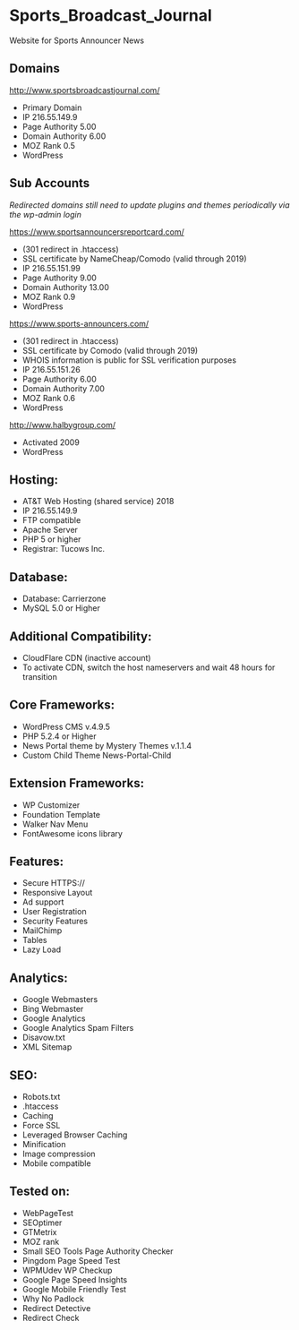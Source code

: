 # Sports_Broadcast_Journal
Website for Sports Announcer News

## Domains
http://www.sportsbroadcastjournal.com/
- Primary Domain
- IP 216.55.149.9
- Page Authority 5.00
- Domain Authority 6.00
- MOZ Rank 0.5
- WordPress 

## Sub Accounts
*Redirected domains still need to update plugins and themes periodically via the wp-admin login*

https://www.sportsannouncersreportcard.com/
- (301 redirect in .htaccess)
- SSL certificate by NameCheap/Comodo (valid through 2019)
- IP 216.55.151.99
- Page Authority 9.00
- Domain Authority 13.00
- MOZ Rank 0.9
- WordPress 

https://www.sports-announcers.com/ 
- (301 redirect in .htaccess)
- SSL certificate by Comodo (valid through 2019)
- WHOIS information is public for SSL verification purposes
- IP 216.55.151.26
- Page Authority 6.00
- Domain Authority 7.00
- MOZ Rank 0.6
- WordPress 

http://www.halbygroup.com/ 
- Activated 2009
- WordPress 

## Hosting:
- AT&T Web Hosting (shared service) 2018
- IP 216.55.149.9
- FTP compatible
- Apache Server
- PHP 5 or higher
- Registrar: Tucows Inc.

## Database:
- Database: Carrierzone
- MySQL 5.0 or Higher

## Additional Compatibility: 
- CloudFlare CDN (inactive account)
- To activate CDN, switch the host nameservers and wait 48 hours for transition

## Core Frameworks:
- WordPress CMS v.4.9.5
- PHP 5.2.4 or Higher
- News Portal theme by Mystery Themes v.1.1.4
- Custom Child Theme News-Portal-Child

## Extension Frameworks:
- WP Customizer
- Foundation Template
- Walker Nav Menu
- FontAwesome icons library

## Features:
- Secure HTTPS://
- Responsive Layout
- Ad support
- User Registration
- Security Features
- MailChimp
- Tables
- Lazy Load

## Analytics:
- Google Webmasters
- Bing Webmaster
- Google Analytics
- Google Analytics Spam Filters 
- Disavow.txt
- XML Sitemap

## SEO:
- Robots.txt
- .htaccess
- Caching
- Force SSL
- Leveraged Browser Caching
- Minification
- Image compression
- Mobile compatible

## Tested on:
- WebPageTest
- SEOptimer
- GTMetrix
- MOZ rank
- Small SEO Tools Page Authority Checker
- Pingdom Page Speed Test
- WPMUdev WP Checkup
- Google Page Speed Insights
- Google Mobile Friendly Test
- Why No Padlock
- Redirect Detective
- Redirect Check
